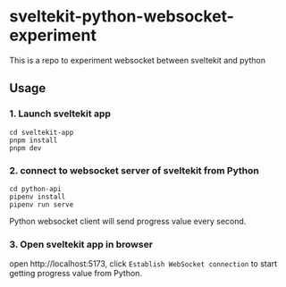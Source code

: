 # sveltekit-python-websocket-experiment
This is a repo to experiment websocket between sveltekit and python

## Usage

### 1. Launch sveltekit app

```
cd sveltekit-app
pnpm install
pnpm dev
```

### 2. connect to websocket server of sveltekit from Python

```
cd python-api
pipenv install
pipenv run serve
```

Python websocket client will send progress value every second.

### 3. Open sveltekit app in browser

open http://localhost:5173, click `Establish WebSocket connection` to start getting progress value from Python.
